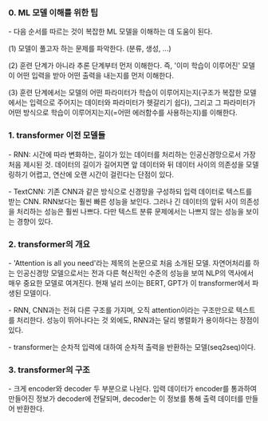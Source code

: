 ### 0. ML 모델 이해를 위한 팁

\- 다음 순서를 따르는 것이 복잡한 ML 모델을 이해하는 데 도움이 된다.

(1) 모델이 풀고자 하는 문제를 파악한다. (분류, 생성, ...)

(2) 훈련 단계가 아니라 추론 단계부터 먼저 이해한다. 즉, '이미 학습이 이루어진' 모델이 어떤 입력을 받아 어떤 출력을 내는지를 먼저 이해한다.

(3) 훈련 단계에서는 모델의 어떤 파라미터가 학습이 이루어지는지(구조가 복잡한 모델에서는 입력으로 주어지는 데이터와 파라미터가 헷갈리기 쉽다), 그리고 그 파라미터가 어떤 방식으로 학습이 이루어지는지(=어떤 에러함수를 사용하는지)를 이해한다. 


### 1. transformer 이전 모델들

\- RNN: 시간에 따라 변화하는, 길이가 있는 데이터를 처리하는 인공신경망으로서 가장 처음 제시된 것. 데이터의 길이가 길어지면 앞 데이터와 뒤 데이터 사이의 의존성을 모델링하기 어렵고, 연산에 오랜 시간이 걸린다는 단점이 있다.

\- TextCNN: 기존 CNN과 같은 방식으로 신경망을 구성하되 입력 데이터로 텍스트를 받는 CNN. RNN보다는 훨씬 빠른 성능을 보인다. 그러나 긴 데이터의 앞뒤 사이 의존성을 처리하는 성능은 훨씬 나쁘다. 다만 텍스트 분류 문제에서는 나쁘지 않는 성능을 보이는 경향이 있다. 


### 2. transformer의 개요

\- 'Attention is all you need'라는 제목의 논문으로 처음 소개된 모델. 자연어처리를 하는 인공신경망 모델으로서는 전과 다른 혁신적인 수준의 성능을 보여 NLP의 역사에서 매우 중요한 모델로 여겨진다. 현재 널리 쓰이는 BERT, GPT가 이 transformer에서 파생된 모델이다.

\- RNN, CNN과는 전혀 다른 구조를 가지며, 오직 attention이라는 구조만으로 텍스트를 처리한다. 성능이 뛰어나다는 것 외에도, RNN과는 달리 병렬화가 용이하다는 장점이 있다.

\- transformer는 순차적 입력에 대하여 순차적 출력을 반환하는 모델(seq2seq)이다.


### 3. transformer의 구조

\- 크게 encoder와 decoder 두 부분으로 나뉜다. 입력 데이터가 encoder를 통과하여 만들어진 정보가 decoder에 전달되며, decoder는 이 정보를 통해 출력 데이터를 만들어 반환한다.